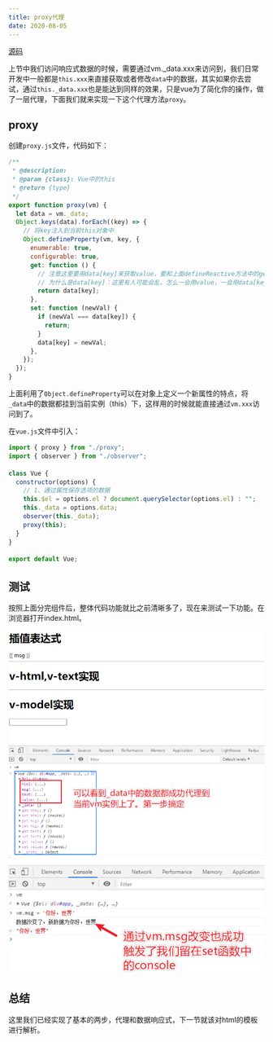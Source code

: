 ```yaml
---
title: proxy代理
date: 2020-08-05
---
```

[源码](https://github.com/xiaofeng-bm/mini-vue)


上节中我们访问响应式数据的时候，需要通过vm._data.xxx来访问到，我们日常开发中一般都是`this.xxx`来直接获取或者修改`data`中的数据，其实如果你去尝试，通过`this._data.xxx`也是能达到同样的效果，只是vue为了简化你的操作，做了一层代理，下面我们就来实现一下这个代理方法`proxy`。

## proxy
创建`proxy.js`文件，代码如下：
```js
/**
 * @description:
 * @param {class}: Vue中的this
 * @return {type}
 */
export function proxy(vm) {
  let data = vm._data;
  Object.keys(data).forEach((key) => {
    // 将key注入到当前this对象中
    Object.defineProperty(vm, key, {
      enumerable: true,
      configurable: true,
      get: function () {
        // 注意这里要用data[key]来获取value，要和上面defineReactive方法中的get区分开了
        // 为什么是data[key]：这里有人可能会乱，怎么一会用value，一会用data[key]，原因是我们这里只是做一层代理，你通过vm.xxx获取其实内部就是去将this._data中的数据取出来给你，往引用上想一想就明白了。
        return data[key];
      },
      set: function (newVal) {
        if (newVal === data[key]) {
          return;
        }
        data[key] = newVal;
      },
    });
  });
}
```
上面利用了`Object.defineProperty`可以在对象上定义一个新属性的特点，将`_data`中的数据都挂到当前实例（this）下，这样用的时候就能直接通过`vm.xxx`访问到了。

在`vue.js`文件中引入：
```js
import { proxy } from "./proxy";
import { observer } from "./observer";

class Vue {
  constructor(options) {
    // 1、通过属性保存选项的数据
    this.$el = options.el ? document.querySelector(options.el) : "";
    this._data = options.data;
    observer(this._data);
    proxy(this);
  }
}

export default Vue;
```
## 测试
按照上面分完组件后，整体代码功能就比之前清晰多了，现在来测试一下功能。在浏览器打开index.html。

![1](../images/proxy1.png)
![2](../images/proxy2.png)

## 总结
这里我们已经实现了基本的两步，代理和数据响应式，下一节就该对html的模板进行解析。